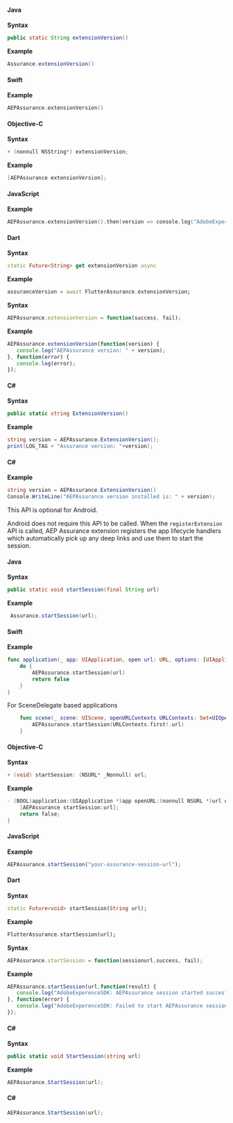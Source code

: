 <Variant platform="android" api="extension-version" repeat="5"/>

#### Java

**Syntax**

```java
public static String extensionVersion()
```

**Example**

```java
Assurance.extensionVersion()
```

<Variant platform="ios" api="extension-version" repeat="8"/>

#### Swift

**Example**

```swift
AEPAssurance.extensionVersion()
```

#### Objective-C

**Syntax**

```objectivec
+ (nonnull NSString*) extensionVersion;
```

**Example**

```objectivec
[AEPAssurance extensionVersion];
```

<Variant platform="react-native" api="extension-version" repeat="3"/>

#### JavaScript

**Example**

```objectivec
AEPAssurance.extensionVersion().then(version => console.log("AdobeExperienceSDK: AEP Assurance version: " + version));
```

<Variant platform="flutter" api="extension-version" repeat="5"/>

#### Dart

**Syntax**

```dart
static Future<String> get extensionVersion async
```

**Example**

```dart
assuranceVersion = await FlutterAssurance.extensionVersion;
```

<Variant platform="cordova" api="extension-version" repeat="4"/>

**Syntax**

```javascript
AEPAssurance.extensionVersion = function(success, fail);
```

**Example**

```javascript
AEPAssurance.extensionVersion(function(version) {  
   console.log("AEPAssurance version: " + version);
}, function(error) {  
   console.log(error);  
});
```

<Variant platform="unity" api="extension-version" repeat="5"/>

#### C#

**Syntax**

```csharp
public static string ExtensionVersion()
```

**Example**

```csharp
string version = AEPAssurance.ExtensionVersion();
print(LOG_TAG + "Assurance version: "+version);
```

<Variant platform="xamarin" api="extension-version" repeat="3"/>

#### C#

**Example**

```csharp
string version = AEPAssurance.ExtensionVersion()  
Console.WriteLine("AEPAssurance version installed is: " + version);
```

<Variant platform="android" api="start-session" repeat="7"/>

This API is optional for Android.

Android does not require this API to be called. When the `registerExtension` API is called, AEP Assurance extension registers the app lifecycle handlers which automatically pick up any deep links and use them to start the session.

#### Java

**Syntax**

```java
public static void startSession(final String url)
```

**Example**

```java
 Assurance.startSession(url);
```

<Variant platform="ios" api="start-session" repeat="10"/>

#### Swift

**Example**

```swift
func application(_ app: UIApplication, open url: URL, options: [UIApplication.OpenURLOptionsKey : Any] = [:]) -> Bool {
    do {
        AEPAssurance.startSession(url)
        return false
    }
}
```

For SceneDelegate based applications

```swift
    func scene(_ scene: UIScene, openURLContexts URLContexts: Set<UIOpenURLContext>) {
        AEPAssurance.startSession(URLContexts.first!.url)
    }
```

#### Objective-C

**Syntax**

```objectivec
+ (void) startSession: (NSURL* _Nonnull) url;
```

**Example**

```objectivec
- (BOOL)application:(UIApplication *)app openURL:(nonnull NSURL *)url options:(nonnull NSDictionary<UIApplicationOpenURLOptionsKey,id> *)options {
    [AEPAssurance startSession:url];
    return false;
}
```

<Variant platform="react-native" api="start-session" repeat="3"/>

#### JavaScript

**Example**

```javascript
AEPAssurance.startSession("your-assurance-session-url");
```

<Variant platform="flutter" api="start-session" repeat="5"/>

#### Dart

**Syntax**

```dart
static Future<void> startSession(String url);
```

**Example**

```dart
FlutterAssurance.startSession(url);
```

<Variant platform="cordova" api="start-session" repeat="4"/>

**Syntax**

```javascript
AEPAssurance.startSession = function(sessionurl,success, fail);
```

**Example**

```javascript
AEPAssurance.startSession(url,function(result) {  
   console.log("AdobeExperenceSDK: AEPAssurance session started succesfully: " + result);
}, function(error) {  
   console.log("AdobeExperenceSDK: Failed to start AEPAssurance session: " + error);
});
```

<Variant platform="unity" api="start-session" repeat="5"/>

#### C#

**Syntax**

```csharp
public static void StartSession(string url)
```

**Example**

```csharp
AEPAssurance.StartSession(url);
```

<Variant platform="xamarin" api="start-session" repeat="2"/>

#### C#

```csharp
AEPAssurance.StartSession(url);
```